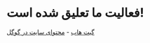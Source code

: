 # فعالیت ما تعلیق شده است!
[گیت هاب](https://github.com/tagserviceir/) - [محتوای سایت در گوگل](https://www.google.com/search?q=site%3Atagservice.ir)
